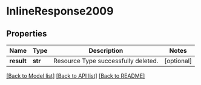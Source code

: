 # InlineResponse2009

## Properties
Name | Type | Description | Notes
------------ | ------------- | ------------- | -------------
**result** | **str** | Resource Type successfully deleted. | [optional] 

[[Back to Model list]](../README.md#documentation-for-models) [[Back to API list]](../README.md#documentation-for-api-endpoints) [[Back to README]](../README.md)

